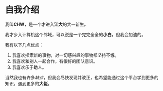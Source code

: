 # 自我介绍

我叫**CHW**，是一个才进入**江大**的大一新生。

我才步入计算机这个邻域，可以说是一个完完全全的**小白**，但我会加油的。

我有以下几点优点：

1. 我喜欢探索新的事物，对一切感兴趣的事物都坚持不懈。
2. 我喜欢和别人一起合作，有很好的团队意识。
3. 我喜欢乐于助人。

当然我也有许多*缺点*，但我会尽快发现并改正，也希望能通过这个平台学到更多的知识，遇到更多的**大佬**。